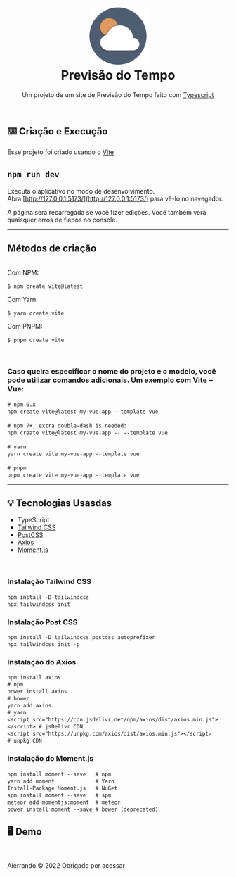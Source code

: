 <h1 align="center">
    <img src="./github/icon.svg" width="130" alt="icone do site">
    </br>
    Previsão do Tempo
</h1>

<p align="center">Um projeto de um site de Previsão do Tempo feito com <a href="https://www.typescriptlang.org/">Typescript</a></p>
</br>

## ⌨️ Criação e Execução

<p>Esse projeto foi criado usando o <a href="https://vitejs.dev/guide/">Vite</a></p>

## `npm run dev`
Executa o aplicativo no modo de desenvolvimento.<br />
Abra [http://127.0.0.1:5173/](http://127.0.0.1:5173/) para vê-lo no navegador.

A página será recarregada se você fizer edições.
Você também verá quaisquer erros de fiapos no console.</p>
<hr>

## Métodos de criação
<br>
Com NPM:

```
$ npm create vite@latest
```

Com Yarn:
```
$ yarn create vite
```

Com PNPM:
```
$ pnpm create vite
```
</br>
<h3>Caso queira especificar o nome do projeto e o modelo, você pode utilizar comandos adicionais. Um exemplo com Vite + Vue:</h3>

```
# npm 6.x
npm create vite@latest my-vue-app --template vue

# npm 7+, extra double-dash is needed:
npm create vite@latest my-vue-app -- --template vue

# yarn
yarn create vite my-vue-app --template vue

# pnpm
pnpm create vite my-vue-app --template vue
```
<hr>

## 💡 Tecnologias Usasdas
<ul>
<li>TypeScript

<a href="https://tailwindcss.com/">
<li>Tailwind CSS
</a>

<a href="https://postcss.org/">
<li>PostCSS
</a>

<a href="https://axios-http.com/docs/intro">
<li>Axios
</a>

<a href="https://momentjs.com/">
<li>Moment.js
</a>

</ul>
</br>
<h3>Instalação Tailwind CSS</h3>

```
npm install -D tailwindcss
npx tailwindcss init
```

<h3>Instalação Post CSS</h3>

```
npm install -D tailwindcss postcss autoprefixer
npx tailwindcss init -p
```

<h3>Instalação do Axios</h3>

```
npm install axios                                                            # npm
bower install axios                                                          # bower
yarn add axios                                                               # yarn
<script src="https://cdn.jsdelivr.net/npm/axios/dist/axios.min.js"></script> # jsDelivr CDN
<script src="https://unpkg.com/axios/dist/axios.min.js"></script>            # unpkg CDN
```

<h3>Instalação do Moment.js</h3>

```
npm install moment --save   # npm
yarn add moment             # Yarn
Install-Package Moment.js   # NuGet
spm install moment --save   # spm
meteor add momentjs:moment  # meteor
bower install moment --save # bower (deprecated)
```


## 🖥️ Demo
<br/>

<div align="center">
    
</div>

<p>Alerrando © 2022 Obrigado por acessar</p>